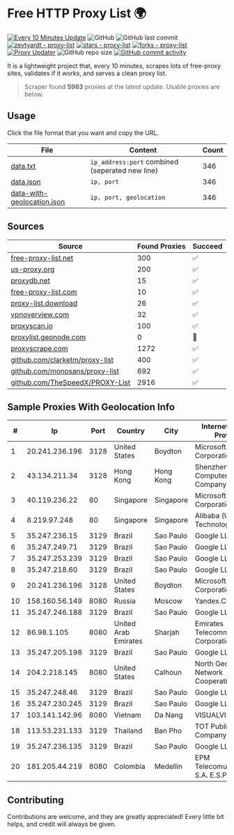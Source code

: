 
# Free HTTP Proxy List 🌍

[![Every 10 Minutes Update](https://github.com/mertguvencli/http-proxy-list/actions/workflows/main.yml/badge.svg?branch=main)](https://github.com/mertguvencli/http-proxy-list/actions/workflows/main.yml)
![GitHub](https://img.shields.io/github/license/mertguvencli/http-proxy-list)
![GitHub last commit](https://img.shields.io/github/last-commit/mertguvencli/http-proxy-list)
[![zevtyardt - proxy-list](https://img.shields.io/static/v1?label=zevtyardt&message=proxy-list&color=blue&logo=github)](https://github.com/zevtyardt/proxy-list "Go to GitHub repo")
[![stars - proxy-list](https://img.shields.io/github/stars/zevtyardt/proxy-list?style=social)](https://github.com/zevtyardt/proxy-list)
[![forks - proxy-list](https://img.shields.io/github/forks/zevtyardt/proxy-list?style=social)](https://github.com/zevtyardt/proxy-list)
[![Proxy Updater](https://github.com/zevtyardt/proxy-list/workflows/Proxy%20Updater/badge.svg)](https://github.com/zevtyardt/proxy-list/actions?query=workflow:"Proxy+Updater")
![GitHub repo size](https://img.shields.io/github/repo-size/zevtyardt/proxy-list)
[![GitHub commit activity](https://img.shields.io/github/commit-activity/m/zevtyardt/proxy-list?logo=commits)](https://github.com/zevtyardt/proxy-list/commits/main)

It is a lightweight project that, every 10 minutes, scrapes lots of free-proxy sites, validates if it works, and serves a clean proxy list.

> Scraper found **5963** proxies at the latest update. Usable proxies are below.

## Usage

Click the file format that you want and copy the URL.

|File|Content|Count|
|----|-------|-----|
|[data.txt](https://raw.githubusercontent.com/mertguvencli/http-proxy-list/main/proxy-list/data.txt)|`ip_address:port` combined (seperated new line)|346|
|[data.json](https://raw.githubusercontent.com/mertguvencli/http-proxy-list/main/proxy-list/data.json)|`ip, port`|346|
|[data-with-geolocation.json](https://raw.githubusercontent.com/mertguvencli/http-proxy-list/main/proxy-list/data-with-geolocation.json)|`ip, port, geolocation`|346|

## Sources

|Source|Found Proxies|Succeed|
|------|-------------|-------|
|[free-proxy-list.net](https://free-proxy-list.net)|300|✅|
|[us-proxy.org](https://www.us-proxy.org)|200|✅|
|[proxydb.net](http://proxydb.net)|15|✅|
|[free-proxy-list.com](https://free-proxy-list.com/?page=&port=&type%5B%5D=http&type%5B%5D=https&up_time=0&search=Search)|10|✅|
|[proxy-list.download](https://www.proxy-list.download/HTTP)|26|✅|
|[vpnoverview.com](https://vpnoverview.com/privacy/anonymous-browsing/free-proxy-servers)|32|✅|
|[proxyscan.io](https://www.proxyscan.io)|100|✅|
|[proxylist.geonode.com](https://proxylist.geonode.com/api/proxy-list?limit=300&page=1&sort_by=lastChecked&sort_type=desc&protocols=http,https)|0|🚫|
|[proxyscrape.com](https://api.proxyscrape.com/v2/?request=displayproxies&protocol=http&timeout=10000&country=all&ssl=all&anonymity=all)|1272|✅|
|[github.com/clarketm/proxy-list](https://raw.githubusercontent.com/clarketm/proxy-list/master/proxy-list-raw.txt)|400|✅|
|[github.com/monosans/proxy-list](https://raw.githubusercontent.com/monosans/proxy-list/main/proxies/http.txt)|692|✅|
|[github.com/TheSpeedX/PROXY-List](https://raw.githubusercontent.com/TheSpeedX/PROXY-List/master/http.txt)|2916|✅|


## Sample Proxies With Geolocation Info

|#|Ip|Port|Country|City|Internet Service Provider|
|-|--|----|-------|----|-------------------------|
|1|20.241.236.196|3128|United States|Boydton|Microsoft Corporation|
|2|43.134.211.34|3128|Hong Kong|Hong Kong|Shenzhen Tencent Computer Systems Company Limited|
|3|40.119.236.22|80|Singapore|Singapore|Microsoft Corporation|
|4|8.219.97.248|80|Singapore|Singapore|Alibaba (US) Technology Co., Ltd.|
|5|35.247.236.15|3129|Brazil|Sao Paulo|Google LLC|
|6|35.247.249.71|3129|Brazil|Sao Paulo|Google LLC|
|7|35.247.253.239|3129|Brazil|Sao Paulo|Google LLC|
|8|35.247.218.60|3129|Brazil|Sao Paulo|Google LLC|
|9|20.241.236.196|3128|United States|Boydton|Microsoft Corporation|
|10|158.160.56.149|8080|Russia|Moscow|Yandex.Cloud LLC|
|11|35.247.246.188|3129|Brazil|Sao Paulo|Google LLC|
|12|86.98.1.105|8080|United Arab Emirates|Sharjah|Emirates Telecommunications Corporation|
|13|35.247.205.198|3129|Brazil|Sao Paulo|Google LLC|
|14|204.2.218.145|8080|United States|Calhoun|North Georgia Network Cooperative, Inc.|
|15|35.247.248.46|3129|Brazil|Sao Paulo|Google LLC|
|16|35.247.230.245|3129|Brazil|Sao Paulo|Google LLC|
|17|103.141.142.96|8080|Vietnam|Da Nang|VISUALVIET|
|18|113.53.231.133|3129|Thailand|Ban Pho|TOT Public Company Limited|
|19|35.247.236.135|3129|Brazil|Sao Paulo|Google LLC|
|20|181.205.44.219|8080|Colombia|Medellín|EPM Telecomunicaciones S.A. E.S.P.|



## Contributing

Contributions are welcome, and they are greatly appreciated! Every
little bit helps, and credit will always be given.

